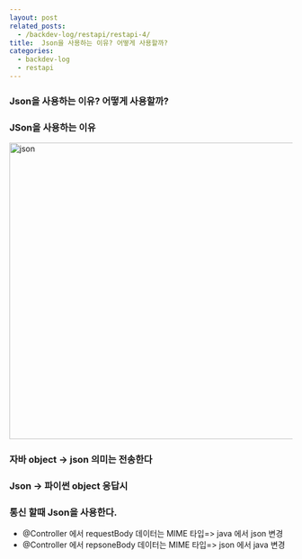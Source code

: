 ```yaml
---
layout: post
related_posts:
  - /backdev-log/restapi/restapi-4/
title:  Json을 사용하는 이유? 어떻게 사용할까?
categories: 
  - backdev-log
  - restapi
---
```


### Json을 사용하는 이유? 어떻게 사용할까?

### JSon을 사용하는 이유

<img width="527" alt="json" src="https://github.com/jjky123kr/jjky123kr/assets/107549149/956cb803-a278-4360-95e6-448bb60599e1">

### 자바 object -> json 의미는 전송한다
### Json -> 파이썬 object 응답시 

### 통신 할때 Json을 사용한다. 
* @Controller 에서 requestBody 데이터는 MIME 타입=> java 에서 json 변경 
* @Controller 에서 repsoneBody 데이터는 MIME 타입=> json 에서 java 변경
 

